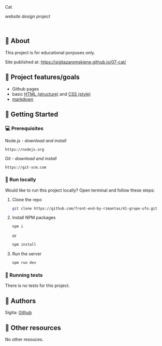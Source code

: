 Cat

_website design project_

<br>

## 🌟 About

This project is for educational porpuses only.

Site published at: https://sigitazaromskiene.github.io/07-cat/

## 🎯 Project features/goals

- Github pages
- basic [HTML (structure)](https://www.w3schools.com/TAGS/default.asp) and [CSS (style)](https://www.w3schools.com/html/html_css.asp)
- [markdown](https://docs.github.com/en/get-started/writing-on-github/getting-started-with-writing-and-formatting-on-github/basic-writing-and-formatting-syntax)

## 🧰 Getting Started

### 💻 Prerequisites

Node.js - _download and install_

```
https://nodejs.org
```

Git - _download and install_

```
https://git-scm.com
```

### 🏃 Run locally

Would like to run this project locally? Open terminal and follow these steps:

1. Clone the repo
   ```sh
   git clone https://github.com/front-end-by-rimantas/41-grupe-ufo.git
   ```
2. Install NPM packages
   ```sh
   npm i
   ```
   or
   ```sh
   npm install
   ```
3. Run the server
   ```sh
   npm run dev
   ```

### 🧪 Running tests

There is no tests for this project.

## 🎅 Authors

Sigita: [Github](https://github.com/SigitaZaromskiene)

## 🔗 Other resources

No other resouces.
